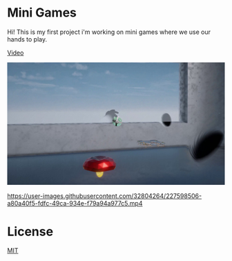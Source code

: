
# Mini Games

Hi! This is my first project i'm working on mini games where we use our hands to play.

[Video](https://www.youtube.com/watch?v=ruRlvjdJYNE&ab_channel=DanielBrud)

![alt text](https://github.com/DanielBrud/MiniGames/blob/master/Images/Unity%20MiniGames.png)


https://user-images.githubusercontent.com/32804264/227598506-a80a40f5-fdfc-49ca-934e-f79a94a977c5.mp4

# License
[MIT](https://github.com/DanielBrud/MiniGames/blob/master/LICENSE)




